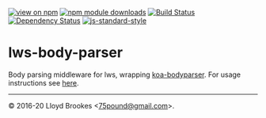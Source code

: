 [![view on npm](https://img.shields.io/npm/v/lws-body-parser.svg)](https://www.npmjs.org/package/lws-body-parser)
[![npm module downloads](https://img.shields.io/npm/dt/lws-body-parser.svg)](https://www.npmjs.org/package/lws-body-parser)
[![Build Status](https://travis-ci.org/lwsjs/body-parser.svg?branch=master)](https://travis-ci.org/lwsjs/body-parser)
[![Dependency Status](https://badgen.net/david/dep/lwsjs/body-parser)](https://david-dm.org/lwsjs/body-parser)
[![js-standard-style](https://img.shields.io/badge/code%20style-standard-brightgreen.svg)](https://github.com/feross/standard)

# lws-body-parser

Body parsing middleware for lws, wrapping [koa-bodyparser](https://github.com/koajs/bodyparser). For usage instructions see [here](https://github.com/lwsjs/local-web-server/wiki/How-to-access-the-body-of-an-incoming-request).

* * *

&copy; 2016-20 Lloyd Brookes \<75pound@gmail.com\>.
